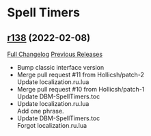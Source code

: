 # <DBM> Spell Timers

## [r138](https://github.com/DeadlyBossMods/DBM-SpellTimers/tree/r138) (2022-02-08)
[Full Changelog](https://github.com/DeadlyBossMods/DBM-SpellTimers/compare/r137...r138) [Previous Releases](https://github.com/DeadlyBossMods/DBM-SpellTimers/releases)

- Bump classic interface version  
- Merge pull request #11 from Hollicsh/patch-2  
    Update localization.ru.lua  
- Merge pull request #10 from Hollicsh/patch-1  
    Update DBM-SpellTimers.toc  
- Update localization.ru.lua  
    Add one phrase.  
- Update DBM-SpellTimers.toc  
    Forgot  localization.ru.lua  